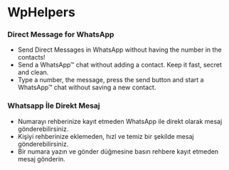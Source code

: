 # WpHelpers

### Direct Message for WhatsApp

- Send Direct Messages in WhatsApp without having the number in the contacts!
- Send a WhatsApp™ chat without adding a contact. Keep it fast, secret and clean. 
- Type a number, the message, press the send button and start a WhatsApp™ chat without saving a new contact. 

### Whatsapp İle Direkt Mesaj

- Numarayı rehberinize kayıt etmeden WhatsApp ile direkt olarak mesaj gönderebilirsiniz.
- Kişiyi rehberinize eklemeden, hızl ve temiz bir şekilde mesaj gönderebilirsiniz. 
- Bir numara yazın ve gönder düğmesine basın rehbere kayıt etmeden mesaj gönderin.

